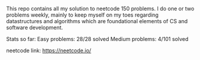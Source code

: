 
This repo contains all my solution to neetcode 150 problems. I do one or two problems weekly, mainly to keep myself on my toes regarding datastructures and algorithms which are foundational elements of CS and software development. 

Stats so far: 
  Easy problems: 28/28 solved
  Medium problems: 4/101 solved

neetcode link: https://neetcode.io/


